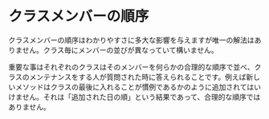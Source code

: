 # クラスメンバーの順序

クラスメンバーの順序はわかりやすさに多大な影響を与えますが唯一の解法はありません。クラス毎にメンバーの並びが異なっていて構いません。

重要な事はそれぞれのクラスはそのメンバーを何らかの合理的な順序で並べ、クラスのメンテナンスをする人が質問された時に答えられることです。例えば新しいメソッドはクラスの最後に入れることが慣例であるかのように追加されてはいけません。それは「追加された日の順」という結果であって、合理的な順序ではありません。
